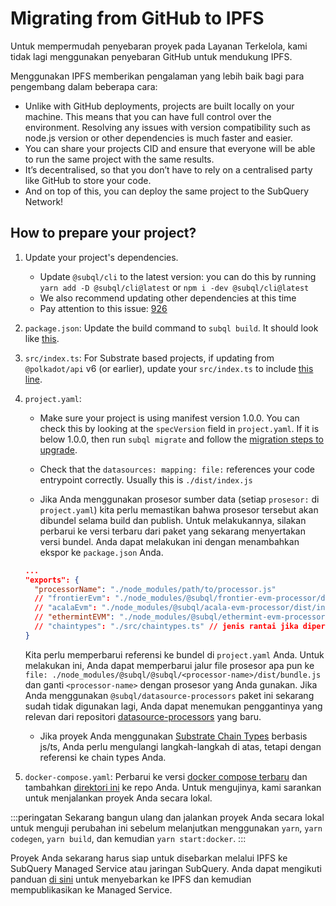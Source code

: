 # Migrating from GitHub to IPFS

Untuk mempermudah penyebaran proyek pada Layanan Terkelola, kami tidak lagi menggunakan penyebaran GitHub untuk mendukung IPFS.

Menggunakan IPFS memberikan pengalaman yang lebih baik bagi para pengembang dalam beberapa cara:

- Unlike with GitHub deployments, projects are built locally on your machine. This means that you can have full control over the environment. Resolving any issues with version compatibility such as node.js version or other dependencies is much faster and easier.
- You can share your projects CID and ensure that everyone will be able to run the same project with the same results.
- It’s decentralised, so that you don’t have to rely on a centralised party like GitHub to store your code.
- And on top of this, you can deploy the same project to the SubQuery Network!

## How to prepare your project?

1. Update your project's dependencies.
   - Update `@subql/cli` to the latest version: you can do this by running `yarn add -D @subql/cli@latest` or `npm i -dev @subql/cli@latest`
   - We also recommend updating other dependencies at this time
   - Pay attention to this issue: [926](https://github.com/subquery/subql/discussions/926)
2. `package.json`: Update the build command to `subql build`. It should look like [this](https://github.com/subquery/subql-starter/blob/418440f09226694a0063c939ff3332530f3047c4/package.json#L7).
3. `src/index.ts`: For Substrate based projects, if updating from `@polkadot/api` v6 (or earlier), update your `src/index.ts` to include [this line](https://github.com/subquery/subql-starter/blob/418440f09226694a0063c939ff3332530f3047c4/src/index.ts#L3).
4. `project.yaml`:

   - Make sure your project is using manifest version 1.0.0. You can check this by looking at the `specVersion` field in `project.yaml`. If it is below 1.0.0, then run `subql migrate` and follow the [migration steps to upgrade](../build/manifest/polkadot.md#migrating-to-v100-badge-textupgrade-typewarning).

   - Check that the `datasources: mapping: file:` references your code entrypoint correctly. Usually this is `./dist/index.js`

   - Jika Anda menggunakan prosesor sumber data (setiap `prosesor:` di `project.yaml`) kita perlu memastikan bahwa prosesor tersebut akan dibundel selama build dan publish. Untuk melakukannya, silakan perbarui ke versi terbaru dari paket yang sekarang menyertakan versi bundel. Anda dapat melakukan ini dengan menambahkan ekspor ke `package.json` Anda.

   ```json
   ...
   "exports": {
     "processorName": "./node_modules/path/to/processor.js"
     // "frontierEvm": "./node_modules/@subql/frontier-evm-processor/dist/index.js"
     // "acalaEvm": "./node_modules/@subql/acala-evm-processor/dist/index.js",
     // "ethermintEVM": "./node_modules/@subql/ethermint-evm-processor/dist/index.js"
     // "chaintypes": "./src/chaintypes.ts" // jenis rantai jika diperlukan
   }
   ```

   Kita perlu memperbarui referensi ke bundel di `project.yaml` Anda. Untuk melakukan ini, Anda dapat memperbarui jalur file prosesor apa pun ke `file: ./node_modules/@subql/@subql/<processor-name>/dist/bundle.js` dan ganti `<processor-name>` dengan prosesor yang Anda gunakan. Jika Anda menggunakan `@subql/datasource-processors` paket ini sekarang sudah tidak digunakan lagi, Anda dapat menemukan penggantinya yang relevan dari repositori [datasource-processors](https://github.com/subquery/datasource-processors/tree/main/packages) yang baru.

   - Jika proyek Anda menggunakan [Substrate Chain Types](../build/manifest/polkadot.md#custom-chains) berbasis js/ts, Anda perlu mengulangi langkah-langkah di atas, tetapi dengan referensi ke chain types Anda.

5. `docker-compose.yaml`: Perbarui ke versi [docker compose terbaru](https://github.com/subquery/subql-starter/blob/main/Polkadot/Polkadot-starter/docker-compose.yml) dan tambahkan [direktori ini](https://github.com/subquery/subql-starter/tree/main/Polkadot/Polkadot-starter/docker) ke repo Anda. Untuk mengujinya, kami sarankan untuk menjalankan proyek Anda secara lokal.

:::peringatan Sekarang bangun ulang dan jalankan proyek Anda secara lokal untuk menguji perubahan ini sebelum melanjutkan menggunakan `yarn`, `yarn codegen`, `yarn build`, dan kemudian `yarn start:docker`. :::

Proyek Anda sekarang harus siap untuk disebarkan melalui IPFS ke SubQuery Managed Service atau jaringan SubQuery. Anda dapat mengikuti panduan [di sini](./publish.md#publish-your-subquery-project-to-ipfs) untuk menyebarkan ke IPFS dan kemudian mempublikasikan ke Managed Service.
